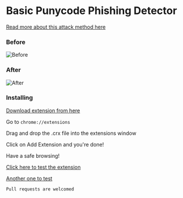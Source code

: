 # Basic Punycode Phishing Detector
[Read more about this attack method here](http://thehackernews.com/2017/04/unicode-Punycode-phishing-attack.html) 

### Before
![Before](https://cloud.githubusercontent.com/assets/7774377/25108940/088d394c-23e2-11e7-88a5-775df56ffe17.png)

### After
![After](https://cloud.githubusercontent.com/assets/7774377/25108973/3e0e91c4-23e2-11e7-92cf-c7537046625a.png)

### Installing

[Download extension from here](https://github.com/orsanawwad/simple-punycode-phishing-detector/blob/master/Simple%20Punycode%20anti-phishing.crx?raw=true)

Go to `chrome://extensions`

Drag and drop the .crx file into the extensions window

Click on Add Extension and you're done!

Have a safe browsing!


[Click here to test the extension](https://аррӏе.com/)

[Another one to test](https://www.еріс.com/)

`Pull requests are welcomed`
